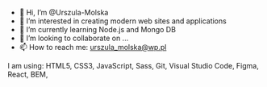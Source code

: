 - 👋 Hi, I’m @Urszula-Molska
- 👀 I’m interested in creating modern web sites and applications
- 🌱 I’m currently learning Node.js and Mongo DB
- 💞️ I’m looking to collaborate on ...
- 📫 How to reach me: urszula_molska@wp.pl

I am using:
HTML5, CSS3, JavaScript, Sass, Git, Visual Studio Code, Figma, React, BEM, 


<!---
Urszula-Molska/Urszula-Molska is a ✨ special ✨ repository because its `README.md` (this file) appears on your GitHub profile.
You can click the Preview link to take a look at your changes.
--->
